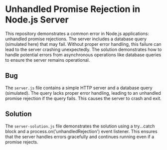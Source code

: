 # Unhandled Promise Rejection in Node.js Server

This repository demonstrates a common error in Node.js applications: unhandled promise rejections.  The server includes a database query (simulated here) that may fail.  Without proper error handling, this failure can lead to the server crashing unexpectedly.  The solution demonstrates how to handle potential errors from asynchronous operations like database queries to ensure the server remains operational.

## Bug

The `server.js` file contains a simple HTTP server and a database query (simulated).  The query lacks proper error handling, leading to an unhandled promise rejection if the query fails.  This causes the server to crash and exit. 

## Solution

The `server-solution.js` file demonstrates the solution using a try...catch block and a process.on('unhandledRejection') event listener. This ensures that the server handles errors gracefully and continues running even if a promise rejects.